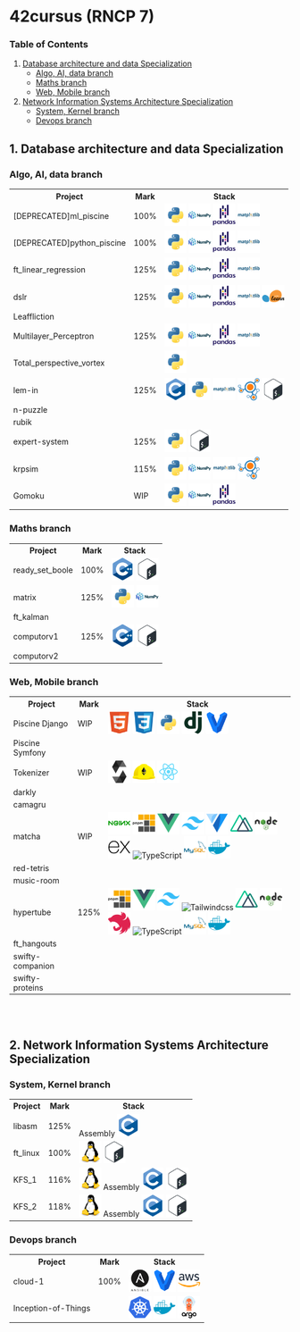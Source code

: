
# 42cursus (RNCP 7)

### Table of Contents
1. [Database architecture and data Specialization](#1)
	- [Algo, AI, data branch](#algo-ai-data-branch)
  	- [Maths branch](#maths-branch)
  	- [Web, Mobile branch](#web-mobile-branch)
2. [Network Information Systems Architecture Specialization](#2)
  	- [System, Kernel branch](#system-kernel-branch)
  	- [Devops branch](#devops-branch)

<a id="1"></a>
## 1. Database architecture and data Specialization
### Algo, AI, data branch
<table>
<tr><th>Project</th><th>Mark</th></th><th>Stack</th></tr>
<tr><td>[DEPRECATED]ml_piscine <td>100%<td>
<img src="https://raw.githubusercontent.com/github/explore/80688e429a7d4ef2fca1e82350fe8e3517d3494d/topics/python/python.png" alt="Python"  width=40px>
<img src="https://raw.githubusercontent.com/devicons/devicon/master/icons/numpy/numpy-original-wordmark.svg" alt="Numpy" width=40px>
<img src="https://raw.githubusercontent.com/devicons/devicon/master/icons/pandas/pandas-original-wordmark.svg" alt="Pandas" width=40px>
 <img src="https://raw.githubusercontent.com/devicons/devicon/master/icons/matplotlib/matplotlib-original-wordmark.svg" alt="Mathplotlib" width=40px>
</tr>
<tr><td>[DEPRECATED]python_piscine <td>100%<td>
<img src="https://raw.githubusercontent.com/github/explore/80688e429a7d4ef2fca1e82350fe8e3517d3494d/topics/python/python.png" alt="Python"  width=40px>
<img src="https://raw.githubusercontent.com/devicons/devicon/master/icons/numpy/numpy-original-wordmark.svg" alt="Numpy" width=40px>
<img src="https://raw.githubusercontent.com/devicons/devicon/master/icons/pandas/pandas-original-wordmark.svg" alt="Pandas" width=40px>
 <img src="https://raw.githubusercontent.com/devicons/devicon/master/icons/matplotlib/matplotlib-original-wordmark.svg" alt="Mathplotlib" width=40px>
</tr>
<tr><td>ft_linear_regression <td>125%<td>
<img src="https://raw.githubusercontent.com/github/explore/80688e429a7d4ef2fca1e82350fe8e3517d3494d/topics/python/python.png" alt="Python"  width=40px>
<img src="https://raw.githubusercontent.com/devicons/devicon/master/icons/numpy/numpy-original-wordmark.svg" alt="Numpy" width=40px>
<img src="https://raw.githubusercontent.com/devicons/devicon/master/icons/pandas/pandas-original-wordmark.svg" alt="Pandas" width=40px>
<img src="https://raw.githubusercontent.com/devicons/devicon/master/icons/matplotlib/matplotlib-original-wordmark.svg" alt="Mathplotlib" width=40px>
</tr>
<tr><td>dslr <td>125%<td>
<img src="https://raw.githubusercontent.com/github/explore/80688e429a7d4ef2fca1e82350fe8e3517d3494d/topics/python/python.png" alt="Python"  width=40px>
<img src="https://raw.githubusercontent.com/devicons/devicon/master/icons/numpy/numpy-original-wordmark.svg" alt="Numpy" width=40px>
<img src="https://raw.githubusercontent.com/devicons/devicon/master/icons/pandas/pandas-original-wordmark.svg" alt="Pandas" width=40px>
<img src="https://raw.githubusercontent.com/devicons/devicon/master/icons/matplotlib/matplotlib-original-wordmark.svg" alt="Mathplotlib" width=40px>
<img src="https://raw.githubusercontent.com/devicons/devicon/master/icons/scikitlearn/scikitlearn-original.svg" alt="scikit-learn" width=40px>
</tr>
<tr><td>Leaffliction <td><td>
</tr>
<tr>
	<td>Multilayer_Perceptron<td>125%<td>
	<img src="https://raw.githubusercontent.com/github/explore/80688e429a7d4ef2fca1e82350fe8e3517d3494d/topics/python/python.png" alt="Python"  width=40px>
<img src="https://raw.githubusercontent.com/devicons/devicon/master/icons/numpy/numpy-original-wordmark.svg" alt="Numpy" width=40px>
<img src="https://raw.githubusercontent.com/devicons/devicon/master/icons/pandas/pandas-original-wordmark.svg" alt="Pandas" width=40px>
 <img src="https://raw.githubusercontent.com/devicons/devicon/master/icons/matplotlib/matplotlib-original-wordmark.svg" alt="Mathplotlib" width=40px>
</tr>
<tr>
	<td>Total_perspective_vortex</td><td><td>
	<img src="https://raw.githubusercontent.com/github/explore/80688e429a7d4ef2fca1e82350fe8e3517d3494d/topics/python/python.png" alt="Python"  width=40px>
</td>
</tr>
<tr><td>lem-in <td>125%<td>
<img src="https://raw.githubusercontent.com/devicons/devicon/master/icons/c/c-original.svg" alt="C"  width=40px>
 <img src="https://raw.githubusercontent.com/github/explore/80688e429a7d4ef2fca1e82350fe8e3517d3494d/topics/python/python.png" alt="Python"  width=40px>
 <img src="https://raw.githubusercontent.com/devicons/devicon/master/icons/matplotlib/matplotlib-original-wordmark.svg" alt="Mathplotlib" width=40px>
 <img src="https://raw.githubusercontent.com/devicons/devicon/master/icons/networkx/networkx-original.svg" alt="Networkx" width=40px>
 <img src="https://raw.githubusercontent.com/devicons/devicon/master/icons/bash/bash-original.svg" alt="Bash" width=40px>
</tr>
<tr><td>n-puzzle <td><td></tr>
<tr><td>rubik <td><td></tr>
<tr><td>expert-system <td>125%<td>
<img src="https://raw.githubusercontent.com/github/explore/80688e429a7d4ef2fca1e82350fe8e3517d3494d/topics/python/python.png" alt="Python"  width=40px>
<img src="https://raw.githubusercontent.com/devicons/devicon/master/icons/bash/bash-original.svg" alt="Bash" width=40px>
</tr>
<tr><td>krpsim <td>115%<td>
<img src="https://raw.githubusercontent.com/github/explore/80688e429a7d4ef2fca1e82350fe8e3517d3494d/topics/python/python.png" alt="Python"  width=40px>
<img src="https://raw.githubusercontent.com/devicons/devicon/master/icons/numpy/numpy-original-wordmark.svg" alt="Numpy" width=40px>
<img src="https://raw.githubusercontent.com/devicons/devicon/master/icons/matplotlib/matplotlib-original-wordmark.svg" alt="Mathplotlib" width=40px>
<img src="https://raw.githubusercontent.com/devicons/devicon/master/icons/networkx/networkx-original.svg" alt="Networkx" width=40px>
</tr>
<tr><td>Gomoku <td>WIP<td>
<img src="https://raw.githubusercontent.com/github/explore/80688e429a7d4ef2fca1e82350fe8e3517d3494d/topics/python/python.png" alt="Python"  width=40px>
<img src="https://raw.githubusercontent.com/devicons/devicon/master/icons/numpy/numpy-original-wordmark.svg" alt="Numpy" width=40px>
<img src="https://raw.githubusercontent.com/devicons/devicon/master/icons/pandas/pandas-original-wordmark.svg" alt="Pandas" width=40px>
</tr>
</table>

### Maths branch

<table>
<tr><th>Project</th><th>Mark</th></th><th>Stack</th></tr>
<tr><td>ready_set_boole <td>100%<td>
<img src="https://raw.githubusercontent.com/devicons/devicon/master/icons/cplusplus/cplusplus-original.svg" alt="C++"  width=40px>
<img src="https://raw.githubusercontent.com/devicons/devicon/master/icons/bash/bash-original.svg" alt="Bash" width=40px>
</tr>
<tr><td>matrix <td>125%<td>
<img src="https://raw.githubusercontent.com/github/explore/80688e429a7d4ef2fca1e82350fe8e3517d3494d/topics/python/python.png" alt="Python"  width=40px>
<img src="https://raw.githubusercontent.com/devicons/devicon/master/icons/numpy/numpy-original-wordmark.svg" alt="Numpy" width=40px>
</tr>
<tr><td>ft_kalman <td><td></tr>
<tr><td>computorv1 <td>125%<td><img src="https://raw.githubusercontent.com/devicons/devicon/master/icons/cplusplus/cplusplus-original.svg" alt="C++"  width=40px>
<img src="https://raw.githubusercontent.com/devicons/devicon/master/icons/bash/bash-original.svg" alt="Bash" width=40px>
</tr>
<tr><td>computorv2 <td><td></tr>
</table>


### Web, Mobile branch

<table>
<tr><th>Project</th><th>Mark</th></th><th>Stack</th></tr>
<tr>
	<td>Piscine Django <td>WIP<td>
	<img src="https://raw.githubusercontent.com/devicons/devicon/master/icons/html5/html5-original.svg" alt="HTML5"  width=40px>
<img src="https://raw.githubusercontent.com/devicons/devicon/master/icons/css3/css3-original.svg" alt="CSS3"  width=40px>
<img src="https://raw.githubusercontent.com/github/explore/80688e429a7d4ef2fca1e82350fe8e3517d3494d/topics/python/python.png" alt="Python"  width=40px>
<img src="https://raw.githubusercontent.com/devicons/devicon/master/icons/django/django-plain.svg" alt="Django" width=40px>
<img src="https://raw.githubusercontent.com/devicons/devicon/master/icons/vagrant/vagrant-original.svg" alt="Vagrant" width=40px>
</tr>
<tr><td>Piscine Symfony <td><td></tr>
<tr><td>Tokenizer <td>WIP<td>
<img src="https://raw.githubusercontent.com/devicons/devicon/master/icons/solidity/solidity-original.svg" alt="Solidity"  width=40px>
<img src="https://raw.githubusercontent.com/devicons/devicon/master/icons/hardhat/hardhat-original.svg" alt="Hardhat"  width=40px>
<img src="https://raw.githubusercontent.com/github/explore/80688e429a7d4ef2fca1e82350fe8e3517d3494d/topics/react/react.png" alt="React"  width=40px>
</tr>
<tr><td>darkly <td><td></tr>
<tr><td>camagru</td><td></td><td></td></tr>
<tr><td>matcha<td>WIP<td>
<img src="https://raw.githubusercontent.com/devicons/devicon/master/icons/nginx/nginx-original.svg" alt="Nginx" width="40px">
<img src="https://raw.githubusercontent.com/devicons/devicon/master/icons/pnpm/pnpm-original-wordmark.svg" alt="Pnpm" width=40px>
<img src="https://raw.githubusercontent.com/github/explore/80688e429a7d4ef2fca1e82350fe8e3517d3494d/topics/vue/vue.png" alt="Vue.js" width=40px>
<img src="https://raw.githubusercontent.com/devicons/devicon/master/icons/tailwindcss/tailwindcss-original.svg" alt="Tailwindcss" width=40px>
<img src="https://raw.githubusercontent.com/devicons/devicon/master/icons/vuetify/vuetify-original.svg" alt="Vuetify" width=40px>
<img src="https://raw.githubusercontent.com/devicons/devicon/master/icons/nuxtjs/nuxtjs-original.svg" alt="Nuxt 3" width="40px">
<img src="https://raw.githubusercontent.com/devicons/devicon/master/icons/nodejs/nodejs-original-wordmark.svg" alt="Node.js"  width=40px>
<img 
src="https://raw.githubusercontent.com/devicons/devicon/master/icons/express/express-original.svg" alt="Express" width="40px">
<img src="https://iconape.com/wp-content/png_logo_vector/typescript.png" alt="TypeScript" width="40px">
<img src="https://raw.githubusercontent.com/devicons/devicon/master/icons/mysql/mysql-original-wordmark.svg" alt="MySQL"  width=40px>
<img src="https://raw.githubusercontent.com/devicons/devicon/master/icons/docker/docker-plain.svg" alt="Docker" width="40px">
</tr>
<tr><td>red-tetris<td><td>
</tr>
<tr><td>music-room<td><td></tr>
<tr><td>hypertube<td>125%<td><div>
<img src="https://raw.githubusercontent.com/devicons/devicon/master/icons/pnpm/pnpm-original-wordmark.svg" alt="Pnpm" width=40px>
<img src="https://raw.githubusercontent.com/github/explore/80688e429a7d4ef2fca1e82350fe8e3517d3494d/topics/vue/vue.png" alt="Vue.js" width=40px>
<img src="https://raw.githubusercontent.com/devicons/devicon/master/icons/tailwindcss/tailwindcss-original.svg" alt="Primevue" width=40px>
<img src="https://i2.wp.com/www.primefaces.org/wp-content/uploads/2019/12/primevue-logo.png?fit=300%2C300&ssl=1" alt="Tailwindcss" width=40px>
<img src="https://raw.githubusercontent.com/devicons/devicon/master/icons/nuxtjs/nuxtjs-original.svg" alt="Nuxt 3" width="40px">
<img src="https://raw.githubusercontent.com/devicons/devicon/master/icons/nodejs/nodejs-original-wordmark.svg" alt="Node.js"  width=40px>
<img 
src="https://raw.githubusercontent.com/devicons/devicon/master/icons/nestjs/nestjs-original.svg" alt="NestJS" width="40px">
<img src="https://iconape.com/wp-content/png_logo_vector/typescript.png" alt="TypeScript" width="40px">
<img src="https://raw.githubusercontent.com/devicons/devicon/master/icons/mysql/mysql-original-wordmark.svg" alt="MySQL"  width=40px>
<img src="https://raw.githubusercontent.com/devicons/devicon/master/icons/docker/docker-plain.svg" alt="Docker" width="40px">
</div></tr>
<tr><td>ft_hangouts <td><td></tr>
<tr><td>swifty-companion <td><td></tr>
<tr><td>swifty-proteins <td><td></tr>
</table>

<br>
<br>

<a id="2"></a>
## 2. Network Information Systems Architecture Specialization
### System, Kernel branch
<table>
<tr><th>Project</th><th>Mark</th><th>Stack</th></tr>
<tr><td>libasm<td>125%<td>
<span>Assembly</span>
<img src="https://raw.githubusercontent.com/devicons/devicon/master/icons/c/c-original.svg" alt="C"  width=40px>
</tr>
<tr><td>ft_linux<td>100%<td>
<img src="https://raw.githubusercontent.com/devicons/devicon/master/icons/linux/linux-original.svg" alt="Linux" width=40px>
<img src="https://raw.githubusercontent.com/devicons/devicon/master/icons/bash/bash-original.svg" alt="Bash" width=40px>
</tr>
<tr><td>KFS_1<td>116%<td>
<img src="https://raw.githubusercontent.com/devicons/devicon/master/icons/linux/linux-original.svg" alt="Linux" width=40px>
<span>Assembly</span>
<img src="https://raw.githubusercontent.com/devicons/devicon/master/icons/c/c-original.svg" alt="C"  width=40px>
<img src="https://raw.githubusercontent.com/devicons/devicon/master/icons/bash/bash-original.svg" alt="Bash" width=40px>
</tr>
<tr><td>KFS_2<td>118%<td>
<img src="https://raw.githubusercontent.com/devicons/devicon/master/icons/linux/linux-original.svg" alt="Linux" width=40px>
<span>Assembly</span>
<img src="https://raw.githubusercontent.com/devicons/devicon/master/icons/c/c-original.svg" alt="C"  width=40px>
<img src="https://raw.githubusercontent.com/devicons/devicon/master/icons/bash/bash-original.svg" alt="Bash" width=40px>
</tr>
</table>

### Devops branch

<table>
<tr><th>Project</th><th>Mark</th><th>Stack</th></tr>
<tr><td>cloud-1<td>100%<td>
<img src="https://raw.githubusercontent.com/devicons/devicon/master/icons/ansible/ansible-original-wordmark.svg" alt="Ansible" width=40px>
<img src="https://raw.githubusercontent.com/devicons/devicon/master/icons/vagrant/vagrant-original.svg" alt="Vagrant" width=40px>
<img src="https://raw.githubusercontent.com/devicons/devicon/master/icons/amazonwebservices/amazonwebservices-original-wordmark.svg" alt="AWS" width=40px>
</tr>
<tr><td>Inception-of-Things<td><td>
<img src="https://raw.githubusercontent.com/devicons/devicon/master/icons/kubernetes/kubernetes-original.svg" alt="Kubernetes" width=40px>
<img src="https://raw.githubusercontent.com/devicons/devicon/master/icons/docker/docker-plain.svg" alt="Docker" width="40px">
<img src="https://raw.githubusercontent.com/devicons/devicon/master/icons/argocd/argocd-original-wordmark.svg" alt="Argocd" width=40px>
</tr>
</table>
